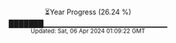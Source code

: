 <p align="center">
⏳Year Progress (26.24 %) <br>
███████▁▁▁▁▁▁▁▁▁▁▁▁▁▁▁▁▁▁▁▁▁▁▁ <br>
<sub>Updated: Sat, 06 Apr 2024 01:09:22 GMT</sub>
</p>

